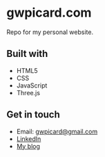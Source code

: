 # gwpicard.com

Repo for my personal website.

## Built with
- HTML5
- CSS
- JavaScript
- Three.js

## Get in touch
- Email: gwpicard@gmail.com
- [LinkedIn](https://www.linkedin.com/in/gwpicard/)
- [My blog](https://thetrailmix.substack.com/)
